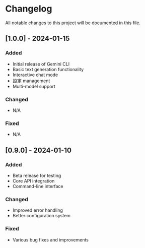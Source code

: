 # Changelog

All notable changes to this project will be documented in this file.

## [1.0.0] - 2024-01-15

### Added
- Initial release of Gemini CLI
- Basic text generation functionality
- Interactive chat mode
- 設定 management
- Multi-model support

### Changed
- N/A

### Fixed
- N/A

## [0.9.0] - 2024-01-10

### Added
- Beta release for testing
- Core API integration
- Command-line interface

### Changed
- Improved error handling
- Better configuration system

### Fixed
- Various bug fixes and improvements
